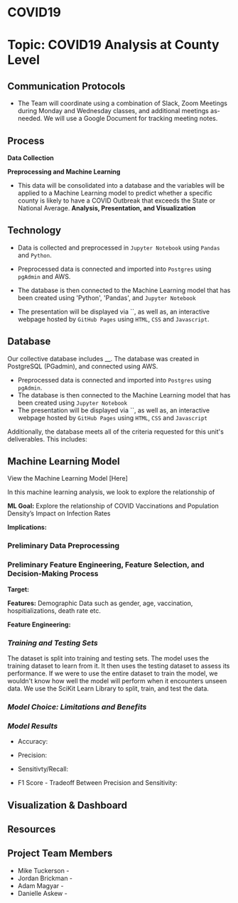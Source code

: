 
# COVID19
# Topic: COVID19 Analysis at County Level

## Communication Protocols
* The Team will coordinate using a combination of Slack, Zoom Meetings during Monday and Wednesday classes, and additional meetings as-needed. We will use a Google Document for tracking meeting notes.

## Process ##

**Data Collection**

**Preprocessing and Machine Learning**

* This data will be consolidated into a database and the variables will be applied to a Machine Learning model to predict whether a specific county is likely to have a COVID Outbreak that exceeds the State or National Average. 
**Analysis, Presentation, and Visualization**


## Technology 

* Data is collected and preprocessed in `Jupyter Notebook` using `Pandas` and `Python`.

* Preprocessed data is connected and imported into `Postgres` using `pgAdmin` and AWS.
* The database is then connected to the Machine Learning model that has been created using 'Python', 'Pandas', and `Jupyter Notebook`
* The presentation will be displayed via ``, as well as, an interactive webpage hosted by `GitHub Pages` using `HTML`, `CSS` and `Javascript`.

## Database ##

Our collective database includes __. The database was created in PostgreSQL (PGadmin), and connected using AWS.
* Preprocessed data is connected and imported into `Postgres` using `pgAdmin`.
* The database is then connected to the Machine Learning model that has been created using `Jupyter Notebook`
* The presentation will be displayed via ``, as well as, an interactive webpage hosted by `GitHub Pages` using `HTML`, `CSS` and `Javascript`

Additionally, the database meets all of the criteria requested for this unit's deliverables. This includes:


## Machine Learning Model ##

View the Machine Learning Model [Here]

In this machine learning analysis, we look to explore the relationship of

**ML Goal:** Explore the relationship of COVID Vaccinations and Population Density’s Impact on Infection Rates

**Implications:**


### Preliminary Data Preprocessing 



### Preliminary Feature Engineering, Feature Selection, and Decision-Making Process

**Target:** 

**Features:** Demographic Data such as gender, age, vaccination, hospitializations, death rate etc.

**Feature Engineering:**



### *Training and Testing Sets*
The dataset is split into training and testing sets. The model uses the training dataset to learn from it. It then uses the testing dataset to assess its performance. If we were to use the entire dataset to train the model, we wouldn't know how well the model will perform when it encounters unseen data. We use the SciKit Learn Library to split, train, and test the data.

### *Model Choice: Limitations and Benefits*




### *Model Results* 
* Accuracy:


* Precision:


* Sensitivty/Recall:


* F1 Score - Tradeoff Between Precision and Sensitivity:


## Visualization & Dashboard


## Resources



## Project Team Members

* Mike Tuckerson - 
* Jordan Brickman - 
* Adam Magyar - 
* Danielle Askew -




